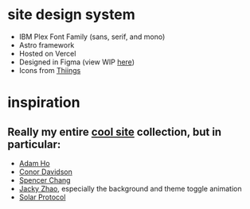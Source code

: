 # site design system

- IBM Plex Font Family (sans, serif, and mono)
- Astro framework
- Hosted on Vercel
- Designed in Figma (view WIP [here](https://www.figma.com/design/xWTp3sBNWIideHNi4UeQ0T/Personal-Site-v3--2025-?node-id=25-41&t=xoAPWl4EK625CsrC-1))
- Icons from [Thiings](https://www.thiings.co/things)

# inspiration

## Really my entire [cool site](https://sublime.app/collection/cool-sites-46ce) collection, but in particular:

- [Adam Ho](https://www.adamho.com/)
- [Conor Davidson](https://www.conordavidson.com/)
- [Spencer Chang](https://spencer.place/)
- [Jacky Zhao](https://jzhao.xyz/), especially the background and theme toggle animation
- [Solar Protocol](https://solarprotocol.net/)
